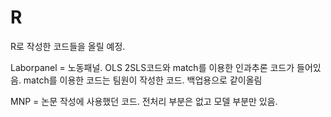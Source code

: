 # R

R로 작성한 코드들을 올릴 예정.

Laborpanel = 노동패널. OLS 2SLS코드와 match를 이용한 인과추론 코드가 들어있음. 
match를 이용한 코드는 팀원이 작성한 코드. 백업용으로 같이올림

MNP = 논문 작성에 사용했던 코드. 전처리 부분은 없고 모델 부분만 있음. 

